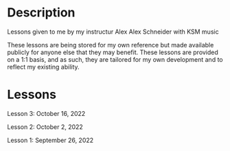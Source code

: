 # Description

Lessons given to me by my instructur Alex Alex Schneider with KSM music

These lessons are being stored for my own reference but made available publicly for anyone else that they may benefit. These lessons are provided on a 1:1 basis, and as such, they are tailored for my own development and to reflect my existing ability.


# Lessons

Lesson 3: October 16, 2022

Lesson 2: October 2, 2022

Lesson 1: September 26, 2022